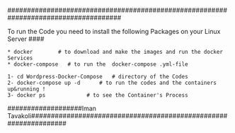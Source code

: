 #####################################################################################

 To run the Code you need to install the following Packages on your Linux Server ####

	* docker 	    # to download and make the images and run the docker Services
	* docker-compose   # to run the  docker-compose .yml-file 
	
	1- cd Wordpress-Docker-Compose   # directory of the Codes
	2- docker-compose up -d   	 # to run the codes and the containers up&running !
	3- docker ps		  	 # to see the Container's Process

###################Iman Tavakoli#################################################################
